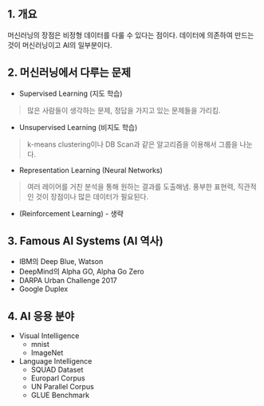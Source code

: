 ## 1. 개요
머신러닝의 장점은 비정형 데이터를 다룰 수 있다는 점이다.
데이터에 의존하여 만드는 것이 머신러닝이고 AI의 일부분이다.

## 2. 머신러닝에서 다루는 문제
- Supervised Learning (지도 학습)
> 많은 사람들이 생각하는 문제, 정답을 가지고 있는 문제들을 가리킴.

- Unsupervised Learning (비지도 학습)
> k-means clustering이나 DB Scan과 같은 알고리즘을 이용해서 그룹을 나눈다.

- Representation Learning (Neural Networks)
> 여러 레이어를 거친 분석을 통해 원하는 결과를 도출해냄. 풍부한 표현력, 직관적인 것이 장점이나 많은 데이터가 필요된다.

- (Reinforcement Learning) - 생략

## 3. Famous AI Systems (AI 역사)
- IBM의 Deep Blue, Watson
- DeepMind의 Alpha GO, Alpha Go Zero
- DARPA Urban Challenge 2017
- Google Duplex

## 4. AI 응용 분야
- Visual Intelligence 
  - mnist
  - ImageNet
- Language Intelligence
  - SQUAD Dataset
  - Europarl Corpus
  - UN Parallel Corpus
  - GLUE Benchmark